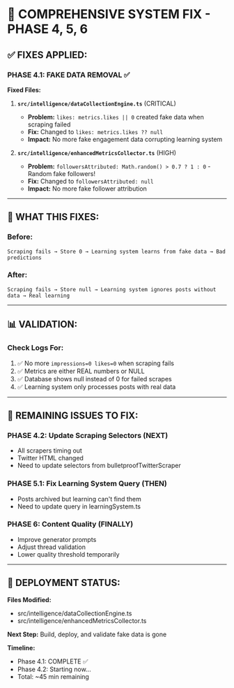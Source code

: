 # 🚀 COMPREHENSIVE SYSTEM FIX - PHASE 4, 5, 6

## ✅ FIXES APPLIED:

### **PHASE 4.1: FAKE DATA REMOVAL** ✅

**Fixed Files:**

1. **`src/intelligence/dataCollectionEngine.ts`** (CRITICAL)
   - **Problem:** `likes: metrics.likes || 0` created fake data when scraping failed
   - **Fix:** Changed to `likes: metrics.likes ?? null` 
   - **Impact:** No more fake engagement data corrupting learning system

2. **`src/intelligence/enhancedMetricsCollector.ts`** (HIGH)
   - **Problem:** `followersAttributed: Math.random() > 0.7 ? 1 : 0` - Random fake followers!
   - **Fix:** Changed to `followersAttributed: null`
   - **Impact:** No more fake follower attribution

---

## 🎯 WHAT THIS FIXES:

### **Before:**
```
Scraping fails → Store 0 → Learning system learns from fake data → Bad predictions
```

### **After:**
```
Scraping fails → Store null → Learning system ignores posts without data → Real learning
```

---

## 📊 VALIDATION:

### **Check Logs For:**
1. ✅ No more `impressions=0 likes=0` when scraping fails
2. ✅ Metrics are either REAL numbers or NULL
3. ✅ Database shows null instead of 0 for failed scrapes
4. ✅ Learning system only processes posts with real data

---

## 🚨 REMAINING ISSUES TO FIX:

### **PHASE 4.2: Update Scraping Selectors** (NEXT)
- All scrapers timing out
- Twitter HTML changed
- Need to update selectors from bulletproofTwitterScraper

### **PHASE 5.1: Fix Learning System Query** (THEN)
- Posts archived but learning can't find them
- Need to update query in learningSystem.ts

### **PHASE 6: Content Quality** (FINALLY)
- Improve generator prompts
- Adjust thread validation
- Lower quality threshold temporarily

---

## 🎯 DEPLOYMENT STATUS:

**Files Modified:**
- src/intelligence/dataCollectionEngine.ts
- src/intelligence/enhancedMetricsCollector.ts

**Next Step:** Build, deploy, and validate fake data is gone

**Timeline:**
- Phase 4.1: COMPLETE ✅
- Phase 4.2: Starting now...
- Total: ~45 min remaining


